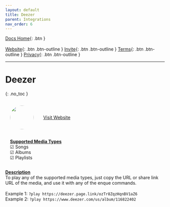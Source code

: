 ```yaml
---
layout: default
title: Deezer
parent: Integrations
nav_order: 6
---
```


<span class="fs-5">[Docs Home](https://docs.pulsebot.gg){: .btn }</span><br><br>
<span class="fs-4">[Website](https://pulsebot.gg){: .btn .btn-outline }</span>
<span class="fs-4">[Invite](https://pulsebot.gg/invite){: .btn .btn-outline }</span>
<span class="fs-4">[Terms](https://pulsebot.gg/terms){: .btn .btn-outline }</span>
<span class="fs-4">[Privacy](https://pulsebot.gg/privacy){: .btn .btn-outline }</span>

---

# Deezer
{: .no_toc }

<div style="display: inline-flex;align-items: center;justify-content: center;">
  <div style="margin: 15px;">
    <img class="sourceimage" src="https://i2.wp.com/www.goldinlisa.com/wp/wp-content/uploads/2018/01/deezer-logo-circle.png" alt="" style="width:75px;height:75px;border: none;border-radius: 75px;margin: auto;">
  </div>
  <div style="margin: 15px;">
    <a target="_blank" href="https://www.deezer.com">Visit Website</a>
  </div>
</div>
<br>
<div style="display: inline-flex;">
  <div style="margin: 15px;">
    <u><b>Supported Media Types</b></u>
    <br>☑ Songs
    <br>☑ Albums
    <br>☑ Playlists
  </div>
</div>

<u><b>Description</b></u>
<br>To play any of the supported media types, just copy the URL or share link URL of the media, and use it with any of the enque commands.
<br>
<br>Example 1: `?play https://deezer.page.link/ozTr8ZqzHqnBV1aZ6`
<br>Example 2: `?play https://www.deezer.com/us/album/116822402`
